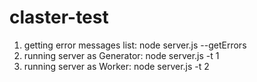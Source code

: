 # claster-test

 1. getting error messages list:  node server.js --getErrors
 2. running server as Generator:  node server.js -t 1 
 3. running server as Worker:  node server.js -t 2
